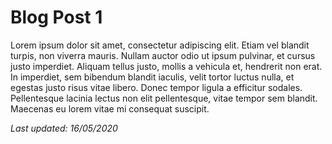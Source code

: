 # Blog Post 1

Lorem ipsum dolor sit amet, consectetur adipiscing elit. Etiam vel blandit turpis, non viverra mauris. Nullam auctor odio ut ipsum pulvinar, et cursus justo imperdiet. Aliquam tellus justo, mollis a vehicula et, hendrerit non erat. In imperdiet, sem bibendum blandit iaculis, velit tortor luctus nulla, et egestas justo risus vitae libero. Donec tempor ligula a efficitur sodales. Pellentesque lacinia lectus non elit pellentesque, vitae tempor sem blandit. Maecenas eu lorem vitae mi consequat suscipit.

_Last updated: 16/05/2020_